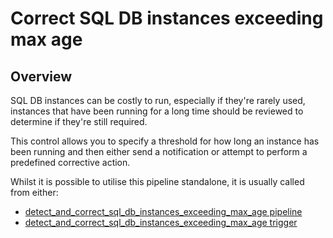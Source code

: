 # Correct SQL DB instances exceeding max age

## Overview

SQL DB instances can be costly to run, especially if they're rarely used, instances that have been running for a long time should be reviewed to determine if they're still required.

This control allows you to specify a threshold for how long an instance has been running and then either send a notification or attempt to perform a predefined corrective action.

Whilst it is possible to utilise this pipeline standalone, it is usually called from either:
- [detect_and_correct_sql_db_instances_exceeding_max_age pipeline](https://hub.flowpipe.io/mods/turbot/gcp_thrifty/pipelines/gcp_thrifty.pipeline.detect_and_correct_sql_db_instances_exceeding_max_age)
- [detect_and_correct_sql_db_instances_exceeding_max_age trigger](https://hub.flowpipe.io/mods/turbot/gcp_thrifty/triggers/gcp_thrifty.trigger.query.detect_and_correct_sql_db_instances_exceeding_max_age)